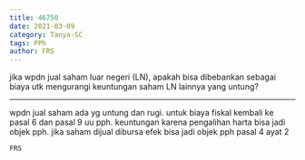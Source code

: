 ```yaml
---
title: 46750
date: 2021-03-09
category: Tanya-SC
tags: PPh
author: FRS
---
```


jika wpdn jual saham luar negeri (LN), apakah bisa dibebankan sebagai biaya utk mengurangi keuntungan saham LN lainnya yang untung?

---

wpdn jual saham ada yg untung dan rugi. untuk biaya fiskal kembali ke pasal 6 dan pasal 9 uu pph. keuntungan karena pengalihan harta bisa jadi objek pph. jika saham dijual dibursa efek bisa jadi objek pph pasal 4 ayat 2

`FRS`
